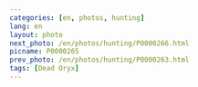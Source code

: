 ```yaml
---
categories: [en, photos, hunting]
lang: en
layout: photo
next_photo: /en/photos/hunting/P0000266.html
picname: P0000265
prev_photo: /en/photos/hunting/P0000263.html
tags: [Dead Oryx]
---
```

